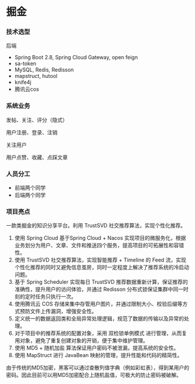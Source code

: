 # 掘金

### 技术选型

后端

- Spring Boot 2.8, Spring Cloud Gateway, open feign
- sa-token
- MySQL, Redis, Redisson
- mapstruct, hutool
- knife4j
- 腾讯云cos



### 系统业务

发帖、关注、评分（隐式）

用户注册、登录、注销

关注用户

用户点赞、收藏、点踩文章



### 人员分工

- 前端两个同学
- 后端两个同学

### 项目亮点

一款类掘金的知识分享平台。利用 TrustSVD 社交推荐算法，实现个性化推荐。

1. 使用 Spring Cloud 基于Spring Cloud + Nacos 实现项目的微服务化，根据业务划分为用户、文章、文件和推送四个服务，提高项目的可拓展性和容错性。
1. 使用 TrustSVD 社交推荐算法，实现智能推荐 + Timeline 的 Feed 流，实现个性化推荐的同时又避免信息茧房，同时一定程度上解决了推荐系统的冷启动问题。
2. 基于 Spring Scheduler 实现每日 TrustSVD 推荐数据重新计算，保证推荐的准确性，提升用户的访问体验，并通过 Redisson 分布式锁保证集群中同一时刻的定时任务只执行一次。
3. 使用腾讯云 COS 存储来集中存管用户图片，并通过限制大小、校验后缀等方式预防文件上传漏洞，增强安全性。
3. 定义统一的数据返回类和全局异常处理逻辑，规范了数据的传输以及异常的处理。
3. 对于项目中的推荐系统的配置对象，采用 双检锁单例模式 进行管理，从而复用对象，避免了重复创建对象的开销，便于集中维护管理。 
3. 使用 MD5 + 随机加盐 算法保证用户密码不被泄漏，提高系统的安全性。
3. 使用 MapStruct 进行 JavaBean 映射的管理，提升性能和代码的精简性。





由于传统的MD5加密，黑客可以通过查散列值字典（例如彩虹表），得到某用户的密码。因此目前可以用MD5加密配合上随机盐值，可极大的防止密码被破解。
